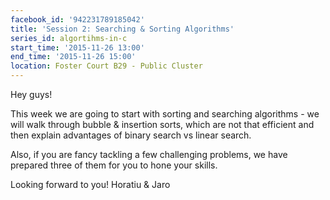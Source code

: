 ```yaml
---
facebook_id: '942231789185042'
title: 'Session 2: Searching & Sorting Algorithms'
series_id: algortihms-in-c
start_time: '2015-11-26 13:00'
end_time: '2015-11-26 15:00'
location: Foster Court B29 - Public Cluster
---
```


Hey guys!

This week we are going to start with sorting and searching algorithms - we will walk through bubble & insertion sorts, which are not that efficient and then explain advantages of binary search vs linear search.

Also, if you are fancy tackling a few challenging problems, we have prepared three of them for you to hone your skills.

Looking forward to you!
Horatiu & Jaro
